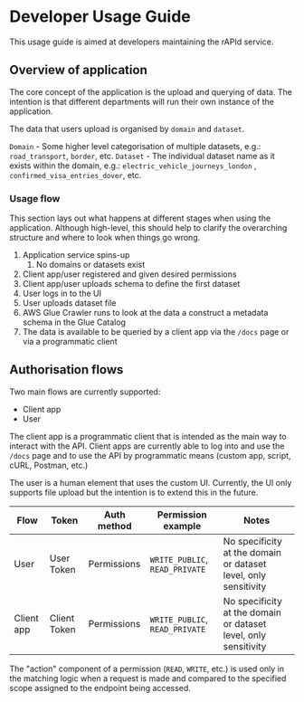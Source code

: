 # Developer Usage Guide

This usage guide is aimed at developers maintaining the rAPId service.

## Overview of application

The core concept of the application is the upload and querying of data. The intention is that different departments will
run their own instance of the application.

The data that users upload is organised by `domain` and `dataset`.

`Domain` - Some higher level categorisation of multiple datasets, e.g.: `road_transport`, `border`, etc.
`Dataset` - The individual dataset name as it exists within the domain, e.g.: `electric_vehicle_journeys_london`
, `confirmed_visa_entries_dover`, etc.

### Usage flow

This section lays out what happens at different stages when using the application. Although high-level, this should help
to clarify the overarching structure and where to look when things go wrong.

1. Application service spins-up
    1. No domains or datasets exist
2. Client app/user registered and given desired permissions
3. Client app/user uploads schema to define the first dataset
4. User logs in to the UI
5. User uploads dataset file
6. AWS Glue Crawler runs to look at the data a construct a metadata schema in the Glue Catalog
7. The data is available to be queried by a client app via the `/docs` page or via a programmatic client

## Authorisation flows

Two main flows are currently supported:

- Client app
- User

The client app is a programmatic client that is intended as the main way to interact with the API. Client apps are
currently able to log into and use the `/docs` page and to use the API by programmatic means (custom app, script, cURL,
Postman, etc.)

The user is a human element that uses the custom UI. Currently, the UI only supports file upload but the intention is to
extend this in the future.

| Flow       | Token        | Auth method | Permission example             | Notes                                                            |
|------------|--------------|-------------|--------------------------------|------------------------------------------------------------------|
| User       | User Token   | Permissions | `WRITE_PUBLIC`, `READ_PRIVATE` | No specificity at the domain or dataset level, only sensitivity  |
| Client app | Client Token | Permissions | `WRITE_PUBLIC`, `READ_PRIVATE` | No specificity at the domain or dataset level, only sensitivity  |

The "action" component of a permission (`READ`, `WRITE`, etc.) is used only in the matching logic when a request is made
and compared to the specified scope assigned to the endpoint being accessed.
